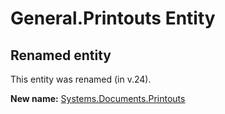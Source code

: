 # General.Printouts Entity

## Renamed entity

This entity was renamed (in v.24).

**New name:** [Systems.Documents.Printouts](Systems.Documents.Printouts.md)
